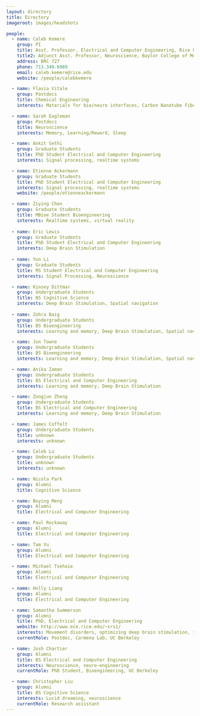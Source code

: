 ```yaml
---
layout: directory
title: Directory
imageroot: images/headshots

people:
  - name: Caleb Kemere
    group: PI
    title: Asst. Professor, Electrical and Computer Engineering, Rice University
    title2: Adjunct Asst. Professor, Neuroscience, Baylor College of Medicine
    address: BRC 727
    phone: 713.348.6089
    email: caleb.kemere@rice.edu
    website: /people/calebkemere

  - name: Flavia Vitale
    group: Postdocs
    title: Chemical Engineering
    interests: Materials for bio/neuro interfaces, Carbon Nanotube Fibers

  - name: Sarah Eagleman
    group: Postdocs
    title: Neuroscience
    interests: Memory, Learning/Reward, Sleep

  - name: Ankit Sethi
    group: Graduate Students
    title: PhD Student Electrical and Computer Engineering
    interests: Signal processing, realtime systems

  - name: Etienne Ackermann
    group: Graduate Students
    title: PhD Student Electrical and Computer Engineering
    interests: Signal processing, realtime systems
    website: /people/etienneackermann

  - name: Ziying Chen
    group: Graduate Students
    title: MBioe Student Bioengineering
    interests: Realtime systems, virtual reality
    
  - name: Eric Lewis
    group: Graduate Students
    title: PhD Student Electrical and Computer Engineering
    interests: Deep Brain Stimulation
    
  - name: Yun Li
    group: Graduate Students
    title: MS Student Electrical and Computer Engineering
    interests: Signal Processing, Neuroscience

  - name: Kinsey Dittmar
    group: Undergraduate Students
    title: BS Cognitive Science
    interests: Deep Brain Stimulation, Spatial navigation
    
  - name: Zohra Baig
    group: Undergraduate Students
    title: BS Bioengineering
    interests: Learning and memory, Deep Brain Stimulation, Spatial navigation

  - name: Jon Towne
    group: Undergraduate Students
    title: BS Bioengineering
    interests: Learning and memory, Deep Brain Stimulation, Spatial navigation

  - name: Anika Zaman
    group: Undergraduate Students
    title: BS Electrical and Computer Engineering
    interests: Learning and memory, Deep Brain Stimulation

  - name: Zongjun Zheng
    group: Undergraduate Students
    title: BS Electrical and Computer Engineering
    interests: Learning and memory, Deep Brain Stimulation

  - name: James Coffelt
    group: Undergraduate Students
    title: unknown
    interests: unknown

  - name: Caleb Lu
    group: Undergraduate Students
    title: unknown
    interests: unknown

  - name: Nicola Park
    group: Alumni
    title: Cognitive Science

  - name: Boying Meng
    group: Alumni
    title: Electrical and Computer Engineering

  - name: Paul Rockaway
    group: Alumni
    title: Electrical and Computer Engineering

  - name: Tam Vu
    group: Alumni
    title: Electrical and Computer Engineering

  - name: Michael Tsehaie
    group: Alumni
    title: Electrical and Computer Engineering

  - name: Holly Liang
    group: Alumni
    title: Electrical and Computer Engineering

  - name: Samantha Summerson
    group: Alumni
    title: PhD, Electrical and Computer Engineering
    website: http://www.ece.rice.edu/~srs1/
    interests: Movement disorders, optimizing deep brain stimulation, information theory
    currentRole: Postdoc, Carmena Lab, UC Berkeley

  - name: Josh Chartier
    group: Alumni
    title: BS Electrical and Computer Engineering
    interests: Neuroscience, neuro-engineering
    currentRole: PhD Student, Bioengineering, UC Berkeley

  - name: Christopher Liu
    group: Alumni
    title: BS Cognitive Science
    interests: Lucid dreaming, neuroscience
    currentRole: Research assistant
---
```


